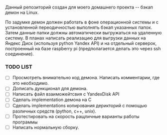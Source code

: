 Данный репозиторий создан для моего домашнего проекта -- бэкап демон на Linux.

По задумке демон должен работать в фоне операционной системы и с установленной переодичностью
выполнять бэкап указанных папок. Затем данные папки должны автоматически выгружаться на удаленную систему. В планах написать реализацию для выгрузки данных на Яндекс Диск 
(используя python Yandex API) и на отдельный серверок, построенный на базе raspberry pi 
(предполагается делать это через ssh соединение).

### TODO LIST
- [ ] Просмотреть внимательно код демона. Написать комментарии, где это необходимо.
- [ ] Дописать дункционал для демона.
- [ ] Написать файл взаиможейтсвия с YandexDisk API
- [ ] Сделать implementation демона на C
- [ ] Сделать implementations копирования дерикторий с помощью различных средств (python, c++, unix).
- [ ] Протестировать на скорость ращличные варианты работы программы 
- [ ] Написать нормальную сборку.